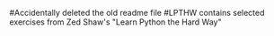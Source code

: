 #Accidentally deleted the old readme file
#LPTHW contains selected exercises from Zed Shaw's "Learn Python the Hard Way"
